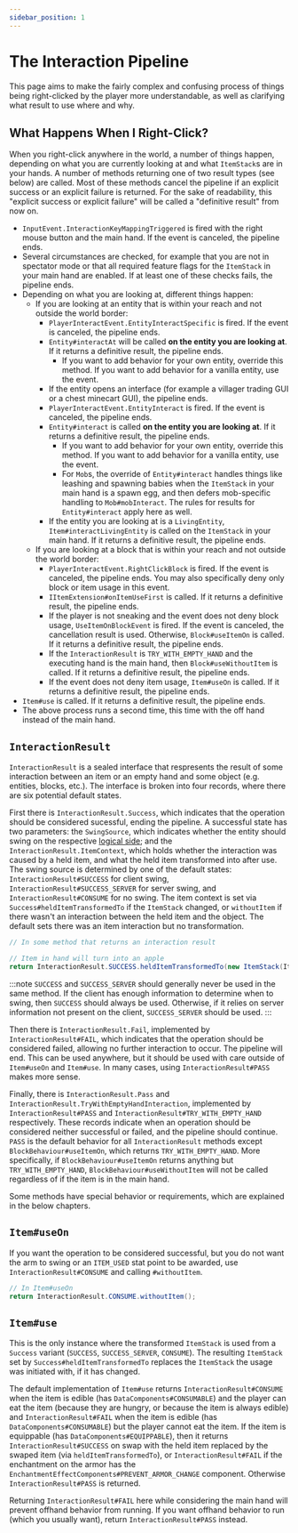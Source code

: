 ```yaml
---
sidebar_position: 1
---
```

# The Interaction Pipeline

This page aims to make the fairly complex and confusing process of things being right-clicked by the player more understandable, as well as clarifying what result to use where and why.

## What Happens When I Right-Click?

When you right-click anywhere in the world, a number of things happen, depending on what you are currently looking at and what `ItemStack`s are in your hands. A number of methods returning one of two result types (see below) are called. Most of these methods cancel the pipeline if an explicit success or an explicit failure is returned. For the sake of readability, this "explicit success or explicit failure" will be called a "definitive result" from now on.

- `InputEvent.InteractionKeyMappingTriggered` is fired with the right mouse button and the main hand. If the event is canceled, the pipeline ends.
- Several circumstances are checked, for example that you are not in spectator mode or that all required feature flags for the `ItemStack` in your main hand are enabled. If at least one of these checks fails, the pipeline ends.
- Depending on what you are looking at, different things happen:
    - If you are looking at an entity that is within your reach and not outside the world border:
        - `PlayerInteractEvent.EntityInteractSpecific` is fired. If the event is canceled, the pipeline ends.
        - `Entity#interactAt` will be called **on the entity you are looking at**. If it returns a definitive result, the pipeline ends.
            - If you want to add behavior for your own entity, override this method. If you want to add behavior for a vanilla entity, use the event.
        - If the entity opens an interface (for example a villager trading GUI or a chest minecart GUI), the pipeline ends.
        - `PlayerInteractEvent.EntityInteract` is fired. If the event is canceled, the pipeline ends.
        - `Entity#interact` is called **on the entity you are looking at**. If it returns a definitive result, the pipeline ends.
            - If you want to add behavior for your own entity, override this method. If you want to add behavior for a vanilla entity, use the event.
            - For `Mob`s, the override of `Entity#interact` handles things like leashing and spawning babies when the `ItemStack` in your main hand is a spawn egg, and then defers mob-specific handling to `Mob#mobInteract`. The rules for results for `Entity#interact` apply here as well.
        - If the entity you are looking at is a `LivingEntity`, `Item#interactLivingEntity` is called on the `ItemStack` in your main hand. If it returns a definitive result, the pipeline ends.
    - If you are looking at a block that is within your reach and not outside the world border:
        - `PlayerInteractEvent.RightClickBlock` is fired. If the event is canceled, the pipeline ends. You may also specifically deny only block or item usage in this event.
        - `IItemExtension#onItemUseFirst` is called. If it returns a definitive result, the pipeline ends.
        - If the player is not sneaking and the event does not deny block usage, `UseItemOnBlockEvent` is fired. If the event is canceled, the cancellation result is used. Otherwise, `Block#useItemOn` is called. If it returns a definitive result, the pipeline ends.
        - If the `InteractionResult` is `TRY_WITH_EMPTY_HAND` and the executing hand is the main hand, then `Block#useWithoutItem` is called. If it returns a definitive result, the pipeline ends.
        - If the event does not deny item usage, `Item#useOn` is called. If it returns a definitive result, the pipeline ends.
- `Item#use` is called. If it returns a definitive result, the pipeline ends.
- The above process runs a second time, this time with the off hand instead of the main hand.

## `InteractionResult`

`InteractionResult` is a sealed interface that respresents the result of some interaction between an item or an empty hand and some object (e.g. entities, blocks, etc.). The interface is broken into four records, where there are six potential default states.

First there is `InteractionResult.Success`, which indicates that the operation should be considered sucessful, ending the pipeline. A successful state has two parameters: the `SwingSource`, which indicates whether the entity should swing on the respective [logical side][side]; and the `InteractionResult.ItemContext`, which holds whether the interaction was caused by a held item, and what the held item transformed into after use. The swing source is determined by one of the default states: `InteractionResult#SUCCESS` for client swing, `InteractionResult#SUCCESS_SERVER` for server swing, and `InteractionResult#CONSUME` for no swing. The item context is set via `Success#heldItemTransformedTo` if the `ItemStack` changed, or `withoutItem` if there wasn't an interaction between the held item and the object. The default sets there was an item interaction but no transformation.

```java
// In some method that returns an interaction result

// Item in hand will turn into an apple
return InteractionResult.SUCCESS.heldItemTransformedTo(new ItemStack(Items.APPLE));
```

:::note
`SUCCESS` and `SUCCESS_SERVER` should generally never be used in the same method. If the client has enough information to determine when to swing, then `SUCCESS` should always be used. Otherwise, if it relies on server information not present on the client, `SUCCESS_SERVER` should be used.
:::

Then there is `InteractionResult.Fail`, implemented by `InteractionResult#FAIL`, which indicates that the operation should be considered failed, allowing no further interaction to occur. The pipeline will end. This can be used anywhere, but it should be used with care outside of `Item#useOn` and `Item#use`. In many cases, using `InteractionResult#PASS` makes more sense.

Finally, there is `InteractionResult.Pass` and `InteractionResult.TryWithEmptyHandInteraction`, implemented by `InteractionResult#PASS` and `InteractionResult#TRY_WITH_EMPTY_HAND` respectively. These records indicate when an operation should be considered neither successful or failed, and the pipeline should continue. `PASS` is the default behavior for all `InteractionResult` methods except `BlockBehaviour#useItemOn`, which returns `TRY_WITH_EMPTY_HAND`. More specifically, if `BlockBehaviour#useItemOn` returns anything but `TRY_WITH_EMPTY_HAND`, `BlockBehaviour#useWithoutItem` will not be called regardless of if the item is in the main hand.

Some methods have special behavior or requirements, which are explained in the below chapters.

## `Item#useOn`

If you want the operation to be considered successful, but you do not want the arm to swing or an `ITEM_USED` stat point to be awarded, use `InteractionResult#CONSUME` and calling `#withoutItem`.

```java
// In Item#useOn
return InteractionResult.CONSUME.withoutItem();
```

## `Item#use`

This is the only instance where the transformed `ItemStack` is used from a `Success` variant (`SUCCESS`, `SUCCESS_SERVER`, `CONSUME`). The resulting `ItemStack` set by `Success#heldItemTransformedTo` replaces the `ItemStack` the usage was initiated with, if it has changed.

The default implementation of `Item#use` returns `InteractionResult#CONSUME` when the item is edible (has `DataComponents#CONSUMABLE`) and the player can eat the item (because they are hungry, or because the item is always edible) and `InteractionResult#FAIL` when the item is edible (has `DataComponents#CONSUMABLE`) but the player cannot eat the item. If the item is equippable (has `DataComponents#EQUIPPABLE`), then it returns `InteractionResult#SUCCESS` on swap with the held item replaced by the swaped item (via `heldItemTransformedTo`), or `InteractionResult#FAIL` if the enchantment on the armor has the `EnchantmentEffectComponents#PREVENT_ARMOR_CHANGE` component. Otherwise `InteractionResult#PASS` is returned.

Returning `InteractionResult#FAIL` here while considering the main hand will prevent offhand behavior from running. If you want offhand behavior to run (which you usually want), return `InteractionResult#PASS` instead.

[itemuseon]: #itemuseon
[side]: ../concepts/sides.md#the-logical-side
